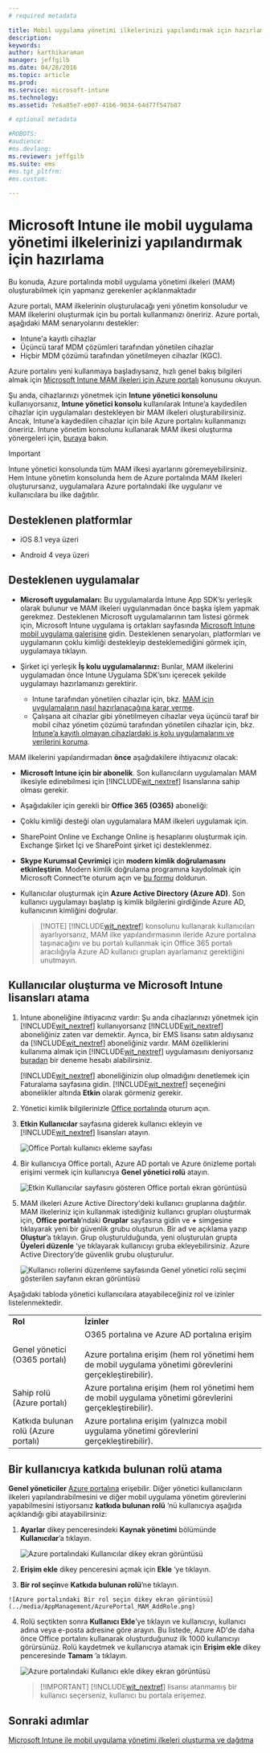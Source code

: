 ```yaml
---
# required metadata

title: Mobil uygulama yönetimi ilkelerinizi yapılandırmak için hazırlama | Microsoft Intune
description:
keywords:
author: karthikaraman
manager: jeffgilb
ms.date: 04/28/2016
ms.topic: article
ms.prod:
ms.service: microsoft-intune
ms.technology:
ms.assetid: 7e6a85e7-e007-41b6-9034-64d77f547b87

# optional metadata

#ROBOTS:
#audience:
#ms.devlang:
ms.reviewer: jeffgilb
ms.suite: ems
#ms.tgt_pltfrm:
#ms.custom:

---
```


# Microsoft Intune ile mobil uygulama yönetimi ilkelerinizi yapılandırmak için hazırlama
Bu konuda, Azure portalında mobil uygulama yönetimi ilkeleri (MAM) oluşturabilmek için yapmanız gerekenler açıklanmaktadır

Azure portalı, MAM ilkelerinin oluşturulacağı yeni yönetim konsoludur ve MAM ilkelerini oluşturmak için bu portalı kullanmanızı öneririz. Azure portalı, aşağıdaki MAM senaryolarını destekler:
- Intune'a kayıtlı cihazlar
- Üçüncü taraf MDM çözümleri tarafından yönetilen cihazlar
- Hiçbir MDM çözümü tarafından yönetilmeyen cihazlar (KGC).

Azure portalını yeni kullanmaya başladıysanız, hızlı genel bakış bilgileri almak için [Microsoft Intune MAM ilkeleri için Azure portalı](azure-portal-for-microsoft-intune-mam-policies.md) konusunu okuyun.

Şu anda, cihazlarınızı yönetmek için **Intune yönetici konsolunu** kullanıyorsanız, **Intune yönetici konsolu** kullanılarak Intune’a kaydedilen cihazlar için uygulamaları destekleyen bir MAM ilkeleri oluşturabilirsiniz. Ancak, Intune’a kaydedilen cihazlar için bile Azure portalını kullanmanızı öneririz. Intune yönetim konsolunu kullanarak MAM ilkesi oluşturma yönergeleri için, [buraya](configure-and-deploy-mobile-application-management-policies-in-the-microsoft-intune-console.md) bakın.

>[!IMPORTANT]
> Intune yönetici konsolunda tüm MAM ilkesi ayarlarını göremeyebilirsiniz. Hem Intune yönetim konsolunda hem de Azure portalında MAM ilkeleri oluşturursanız, uygulamalara Azure portalındaki ilke uygulanır ve kullanıcılara bu ilke dağıtılır.


##  Desteklenen platformlar
- iOS 8.1 veya üzeri

- Android 4 veya üzeri

##  Desteklenen uygulamalar
* **Microsoft uygulamaları:** Bu uygulamalarda Intune App SDK’sı yerleşik olarak bulunur ve MAM ilkeleri uygulanmadan önce başka işlem yapmak gerekmez.
Desteklenen Microsoft uygulamalarının tam listesi görmek için, Microsoft Intune uygulama iş ortakları sayfasında [Microsoft Intune mobil uygulama galerisine](https://www.microsoft.com/en-us/server-cloud/products/microsoft-intune/partners.aspx) gidin. Desteklenen senaryoları, platformları ve uygulamanın çoklu kimliği destekleyip desteklemediğini görmek için, uygulamaya tıklayın.
* Şirket içi yerleşik **İş kolu uygulamalarınız:** Bunlar, MAM ilkelerini uygulamadan önce Intune Uygulama SDK’sını içerecek şekilde uygulamayı hazırlamanızı gerektirir.

  * Intune tarafından yönetilen cihazlar için, bkz. [MAM için uygulamaların nasıl hazırlanacağına karar verme](decide-how-to-prepare-apps-for-mobile-application-management-with-microsoft-intune.md).
  * Çalışana ait cihazlar gibi yönetilmeyen cihazlar veya üçüncü taraf bir mobil cihaz yönetim çözümü tarafından yönetilen cihazlar için, bkz. [Intune’a kayıtlı olmayan cihazlardaki iş kolu uygulamalarını ve verilerini koruma](protect-line-of-business-apps-and-data-on-devices-not-enrolled-in-microsoft-intune.md).

MAM ilkelerini yapılandırmadan **önce** aşağıdakilere ihtiyacınız olacak:

-   **Microsoft Intune için bir abonelik**.    Son kullanıcıların uygulamaları MAM ilkesiyle edinebilmesi için [!INCLUDE[wit_nextref](../includes/wit_nextref_md.md)] lisanslarına sahip olması gerekir.

-   Aşağıdakiler için gerekli bir **Office 365 (O365)** aboneliği:
  - Çoklu kimliği desteği olan uygulamalara MAM ilkeleri uygulamak için.
  - SharePoint Online ve Exchange Online iş hesaplarını oluşturmak için. Exchange Şirket İçi ve SharePoint şirket içi desteklenmez.
-    **Skype Kurumsal Çevrimiçi** için **modern kimlik doğrulamasını etkinleştirin**. Modern kimlik doğrulama programına kaydolmak için Microsoft Connect’te oturum açın ve [bu formu](https://connect.microsoft.com/office/Survey/NominationSurvey.aspx?SurveyID=17299&ProgramID=8715) doldurun.


- Kullanıcılar oluşturmak için **Azure Active Directory (Azure AD)**. Son kullanıcı uygulamayı başlatıp iş kimlik bilgilerini girdiğinde Azure AD, kullanıcının kimliğini doğrular.

    > [!NOTE] [!INCLUDE[wit_nextref](../includes/wit_nextref_md.md)] konsolunu kullanarak kullanıcıları ayarlıyorsanız, MAM ilke yapılandırmasının ileride Azure portalına taşınacağını ve bu portalı kullanmak için Office 365 portalı aracılığıyla Azure AD kullanıcı grupları ayarlamanız gerektiğini unutmayın.


## Kullanıcılar oluşturma ve Microsoft Intune lisansları atama

1. Intune aboneliğine ihtiyacınız vardır: Şu anda cihazlarınızı yönetmek için [!INCLUDE[wit_nextref](../includes/wit_nextref_md.md)] kullanıyorsanız [!INCLUDE[wit_nextref](../includes/wit_nextref_md.md)] aboneliğiniz zaten var demektir.  Ayrıca, bir EMS lisansı satın aldıysanız da [!INCLUDE[wit_nextref](../includes/wit_nextref_md.md)] aboneliğiniz vardır. MAM özelliklerini kullanıma almak için [!INCLUDE[wit_nextref](../includes/wit_nextref_md.md)] uygulamasını deniyorsanız [buradan](http://www.microsoft.com/en-us/server-cloud/products/microsoft-intune/) bir deneme hesabı alabilirsiniz.

    [!INCLUDE[wit_nextref](../includes/wit_nextref_md.md)] aboneliğinizin olup olmadığını denetlemek için Faturalama sayfasına gidin.  [!INCLUDE[wit_nextref](../includes/wit_nextref_md.md)] seçeneğini abonelikler altında **Etkin** olarak görmeniz gerekir.

2.  Yönetici kimlik bilgilerinizle [Office portalında](http://portal.office.com) oturum açın.

3.  **Etkin Kullanıcılar** sayfasına giderek kullanıcı ekleyin ve [!INCLUDE[wit_nextref](../includes/wit_nextref_md.md)] lisansları atayın.

    ![Office Portalı kullanıcı ekleme sayfası](../media/AppManagement/OfficePortal_AddUsers.png)

4.  Bir kullanıcıya Office portalı, Azure AD portalı ve Azure önizleme portalı erişimi vermek için kullanıcıya **Genel yönetici rolü** atayın.

    ![Etkin Kullanıcılar sayfasını gösteren Office portalı ekran görüntüsü ](../media/AppManagement/OfficePortal_AddRoletoUser.png)

5.  MAM ilkeleri Azure Active Directory'deki kullanıcı gruplarına dağıtılır. MAM ilkeleriniz için kullanmak istediğiniz kullanıcı grupları oluşturmak için, **Office portalı**’ndaki **Gruplar** sayfasına gidin ve **+** simgesine tıklayarak yeni bir güvenlik grubu oluşturun.  Bir ad ve açıklama yazıp **Oluştur**’a tıklayın. Grup oluşturulduğunda, yeni oluşturulan grupta **Üyeleri düzenle** ‘ye tıklayarak kullanıcıyı gruba ekleyebilirsiniz. Azure Active Directory’de güvenlik grubu oluşturulur.

    ![Kullanıcı rollerini düzenleme sayfasında Genel yönetici rolü seçimi gösterilen sayfanın ekran görüntüsü](../media/AppManagement/OfficePortal_CreateGroups.png)

Aşağıdaki tabloda yönetici kullanıcılara atayabileceğiniz rol ve izinler listelenmektedir.

|||
|--|----|
|**Rol**|**İzinler**|
|Genel yönetici (O365 portalı)|O365 portalına ve Azure AD portalına erişim<br /><br />Azure portalına erişim (hem rol yönetimi hem de mobil uygulama yönetimi görevlerini gerçekleştirebilir).|
|Sahip rolü (Azure portalı)|Azure portalına erişim (hem rol yönetimi hem de mobil uygulama yönetimi görevlerini gerçekleştirebilir).|
|Katkıda bulunan rolü (Azure portalı)|Azure portalına erişim (yalnızca mobil uygulama yönetimi görevlerini gerçekleştirebilir).|

## Bir kullanıcıya katkıda bulunan rolü atama

**Genel yöneticiler** [Azure portalına](https://portal.azure.com) erişebilir.  Diğer yönetici kullanıcıların ilkeleri yapılandırabilmesini ve diğer mobil uygulama yönetim görevlerini yapabilmesini istiyorsanız **katkıda bulunan rolü** ’nü kullanıcıya aşağıda açıklandığı gibi atayabilirsiniz:


1.  **Ayarlar** dikey penceresindeki **Kaynak yönetimi** bölümünde **Kullanıcılar**’a tıklayın.

    ![Azure portalındaki Kullanıcılar dikey ekran görüntüsü](../media/AppManagement/AzurePortal_MAM_AddUsers.png)

2.   **Erişim ekle** dikey penceresini açmak için **Ekle** ‘ye tıklayın.

3.   **Bir rol seçin**ve **Katkıda bulunan rolü**’ne tıklayın.

    ![Azure portalındaki Bir rol seçin dikey ekran görüntüsü](../media/AppManagement/AzurePortal_MAM_AddRole.png)

4.  Rolü seçtikten sonra **Kullanıcı Ekle**’ye tıklayın ve kullanıcıyı, kullanıcı adına veya e-posta adresine göre arayın. Bu listede, Azure AD'de daha önce Office portalını kullanarak oluşturduğunuz ilk 1000 kullanıcıyı görürsünüz. Rolü kaydetmek ve kullanıcıya atamak için **Erişim ekle** dikey penceresinde **Tamam** ’a tıklayın.

    ![Azure portalındaki Kullanıcı ekle dikey ekran görüntüsü](../media/AppManagement/AzurePortal_MAM_AddusertoRole.png)

    > [!IMPORTANT] [!INCLUDE[wit_nextref](../includes/wit_nextref_md.md)] lisansı atanmamış bir kullanıcı seçerseniz, kullanıcı bu portala erişemez.

## Sonraki adımlar
[Microsoft Intune ile mobil uygulama yönetimi ilkeleri oluşturma ve dağıtma](create-and-deploy-mobile-app-management-policies-with-microsoft-intune.md)


<!--HONumber=May16_HO3-->



